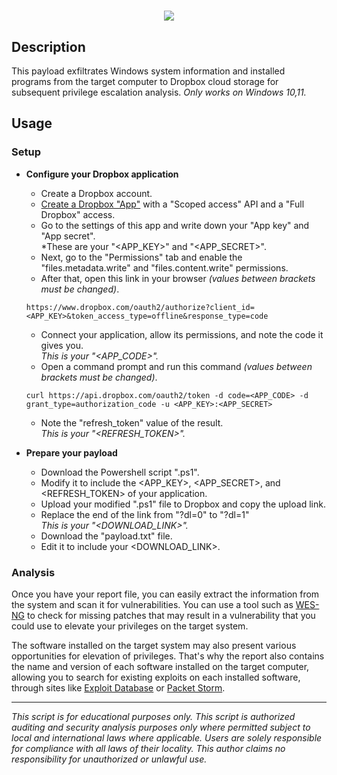 <h1 align="center">
  <a href="https://git.io/typing-svg">
    <img src="https://readme-typing-svg.herokuapp.com/?lines=Windows+Privilege+Excalibur+🪟🗡️">
  </a>
</h1>

## Description

This payload exfiltrates Windows system information and installed programs from the target computer to Dropbox cloud storage for subsequent privilege escalation analysis. *Only works on Windows 10,11.*

## Usage

### Setup

- **Configure your Dropbox application**

    - Create a Dropbox account.
    - [Create a Dropbox "App"](https://www.dropbox.com/developers/apps/create) with a "Scoped access" API and a "Full Dropbox" access.
    - Go to the settings of this app and write down your "App key" and "App secret".  
    *These are your "<APP_KEY>" and "<APP_SECRET>".
    - Next, go to the "Permissions" tab and enable the "files.metadata.write" and "files.content.write" permissions.
    - After that, open this link in your browser *(values between brackets must be changed)*.
    ```
    https://www.dropbox.com/oauth2/authorize?client_id=<APP_KEY>&token_access_type=offline&response_type=code
    ```
    - Connect your application, allow its permissions, and note the code it gives you.  
    *This is your "<APP_CODE>".*
    - Open a command prompt and run this command *(values between brackets must be changed)*.
    ```
    curl https://api.dropbox.com/oauth2/token -d code=<APP_CODE> -d grant_type=authorization_code -u <APP_KEY>:<APP_SECRET>
    ```
    - Note the "refresh_token" value of the result.  
    *This is your "<REFRESH_TOKEN>".*

- **Prepare your payload**

    - Download the Powershell script ".ps1".
    - Modify it to include the <APP_KEY>, <APP_SECRET>, and <REFRESH_TOKEN> of your application.
    - Upload your modified ".ps1" file to Dropbox and copy the upload link.
    - Replace the end of the link from "?dl=0" to "?dl=1"  
    *This is your "<DOWNLOAD_LINK>".*
    - Download the "payload.txt" file.
    - Edit it to include your <DOWNLOAD_LINK>.

### Analysis

Once you have your report file, you can easily extract the information from the system and scan it for vulnerabilities. You can use a tool such as [WES-NG](https://github.com/bitsadmin/wesng) to check for missing patches that may result in a vulnerability that you could use to elevate your privileges on the target system.

The software installed on the target system may also present various opportunities for elevation of privileges. That's why the report also contains the name and version of each software installed on the target computer, allowing you to search for existing exploits on each installed software, through sites like [Exploit Database](https://www.exploit-db.com) or [Packet Storm](https://packetstormsecurity.com).

---

*This script is for educational purposes only. This script is authorized auditing and security analysis purposes only where permitted subject to local and international laws where applicable. Users are solely responsible for compliance with all laws of their locality. This author claims no responsibility for unauthorized or unlawful use.*
